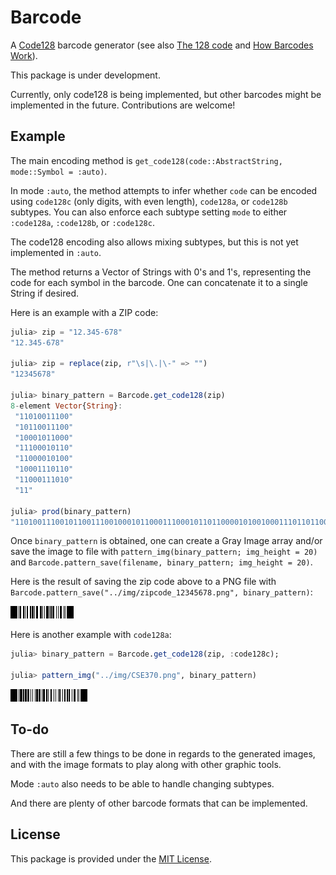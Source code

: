 # Barcode

A [Code128](https://en.wikipedia.org/wiki/Code_128) barcode generator (see also [The 128 code](http://grandzebu.net/informatique/codbar-en/code128.htm) and [How Barcodes Work](https://courses.cs.washington.edu/courses/cse370/01au/minirproject/BarcodeBattlers/barcodes.html)).

This package is under development.

Currently, only code128 is being implemented, but other barcodes might be implemented in the future. Contributions are welcome!

## Example

The main encoding method is `get_code128(code::AbstractString, mode::Symbol = :auto)`.

In mode `:auto`, the method attempts to infer whether `code` can be encoded using `code128c` (only digits, with even length), `code128a`, or `code128b` subtypes. You can also enforce each subtype setting `mode` to either `:code128a`, `:code128b`, or `:code128c`.

The code128 encoding also allows mixing subtypes, but this is not yet implemented in `:auto`.

The method returns a Vector of Strings with 0's and 1's, representing the code for each symbol in the barcode. One can concatenate it to a single String if desired.

Here is an example with a ZIP code:

```julia
julia> zip = "12.345-678"
"12.345-678"

julia> zip = replace(zip, r"\s|\.|\-" => "")
"12345678"

julia> binary_pattern = Barcode.get_code128(zip)
8-element Vector{String}:
 "11010011100"
 "10110011100"
 "10001011000"
 "11100010110"
 "11000010100"
 "10001110110"
 "11000111010"
 "11"

julia> prod(binary_pattern)
"1101001110010110011100100010110001110001011011000010100100011101101100011101011"
```

Once `binary_pattern` is obtained, one can create a Gray Image array and/or save the image to file with `pattern_img(binary_pattern; img_height = 20)` and `Barcode.pattern_save(filename, binary_pattern; img_height = 20)`.

Here is the result of saving the zip code above to a PNG file with `Barcode.pattern_save("../img/zipcode_12345678.png", binary_pattern)`:

![Zip Code 12.345-678](img/zipcode_12345678.png)

Here is another example with `code128a`:

```julia
julia> binary_pattern = Barcode.get_code128(zip, :code128c);

julia> pattern_img("../img/CSE370.png", binary_pattern)
```

![CSE370](img/CSE370.png)

## To-do

There are still a few things to be done in regards to the generated images, and with the image formats to play along with other graphic tools.

Mode `:auto` also needs to be able to handle changing subtypes.

And there are plenty of other barcode formats that can be implemented.

## License

This package is provided under the [MIT License](LICENSE).
